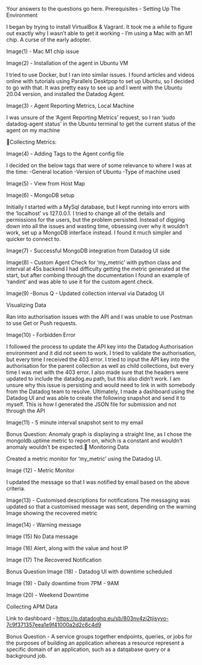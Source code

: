 Your answers to the questions go here.
Prerequisites - Setting Up The Environment

I began by trying to install VirtualBox & Vagrant. It took me a while to figure out exactly why I wasn’t able to get it working - I’m using a Mac with an M1 chip. A curse of the early adopter.

Image(1) - Mac M1 chip issue

Image(2) - Installation of the agent in Ubuntu VM

I tried to use Docker, but I ran into similar issues. I found articles and videos online with tutorials using Parallels Desktpop to set up Ubuntu, so I decided to go with that. It was pretty easy to see up and I went with the Ubuntu 20.04 version, and installed the Datadog Agent.

Image(3) - Agent Reporting Metrics, Local Machine

I was unsure of the ‘Agent Reporting Metrics’ request, so I ran ‘sudo datadog-agent status’ in the Ubuntu terminal to get the current status of the agent on my machine

Collecting Metrics:

Image(4) - Adding Tags to the Agent config file

I decided on the below tags that were of some relevance to where I was at the time:
-General location
-Version of Ubuntu 
-Type of machine used

Image(5) - View from Host Map

Image(6) - MongoDB setup

Initially I started with a MySql database, but I kept running into errors with the ‘localhost’ vs 127.0.0.1. I tried to change all of the details and permissions for the users, but the problem persisted. Instead of digging down into all the issues and wasting time, obsessing over why it wouldn’t work, set up a MongoDB interface instead. I found it much simpler and quicker to connect to.

Image(7) - Successful MongoDB integration from Datadog UI side

Image(8) - Custom Agent Check for ‘my_metric’ with python class and interval at 45s backend
I had difficulty getting the metric generated at the start, but after combing through the documentation I found an example of ‘randint’ and was able to use it for the custom agent check.

Image(9) -Bonus Q - Updated collection interval via Datadog UI

Visualizing Data

Ran into authorisation issues with the API and I was unable to use Postman to use Get or Push requests.

Image(10) - Forbidden Error

I followed the process to update the API key into the Datadog Authorisation environment and it did not seem to work. 
I tried to validate the authorisation, but every time I received the 403 error. I tried to input the API key into the authorisation for the parent collection as well as child collections, but every time I was met with the 403 error.
I also made sure that the headers were updated to include the datadog.eu path, but this also didn’t work. I am unsure why this issue is persisting and would need to link in with somebody from the Datadog team to resolve.
Ultimately, I made a dashboard using the Datadog UI and was able to create the following snapshot and send it to myself. This is how I generated the JSON file for submission and not through the API

Image(11) - 5 minute interval snapshot sent to my email

Bonus Question: Anomaly graph is displaying a straight line, as I chose the mongoldb.uptime metric to report on, which is a constant and wouldn’t anomaly wouldn’t be expected.
Monitoring Data

Created a metric monitor for ‘my_metric’ using the Datadog UI.

Image (12) - Metric Monitor

I updated the message so that I was notified by email based on the above criteria. 

Image(13) - Customised descriptions for notifications
The messaging was updated so that a customised message was sent, depending on the warning
Image showing the recovered metric

Image(14) - Warning message

Image (15) No Data message

Image (16)  Alert,  along with the value and host IP 

Image (17)  The Recovered Notification

Bonus Question
Image (18) - Datadog UI with downtime scheduled 

Image (19) - Daily downtime from 7PM - 9AM

Image (20) - Weekend Downtime

Collecting APM Data

Link to dashboard - https://p.datadoghq.eu/sb/803nv4zj2tjisyvo-7c9f371357eea1e9f41000a2d2c6c4d9

Bonus Question - A service groups together endpoints, queries, or jobs for the purposes of building an application whereas a resource represent a specific domain of an application, such as a datqabase query or a background job.
